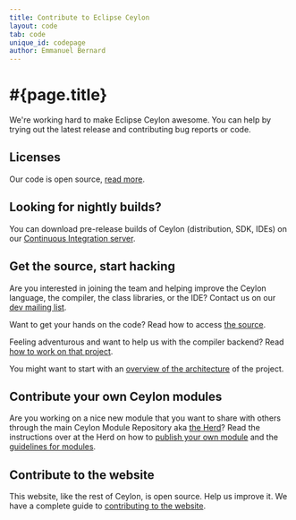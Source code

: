 ```yaml
---
title: Contribute to Eclipse Ceylon
layout: code
tab: code
unique_id: codepage
author: Emmanuel Bernard
---
```

# #{page.title}

We're working hard to make Eclipse Ceylon awesome. You can help by 
trying out the latest release and contributing bug reports or 
code.

## Licenses

Our code is open source, [read more](licenses).

## Looking for nightly builds?

You can download pre-release builds of Ceylon (distribution, SDK, IDEs) on our
[Continuous Integration server](https://ci-ceylon.rhcloud.com/).

## Get the source, start hacking

Are you interested in joining the team and helping improve the 
Ceylon language, the compiler, the class libraries, or the IDE? 
Contact us on our 
[dev mailing list](http://groups.google.com/group/ceylon-dev).

Want to get your hands on the code? Read how to access 
[the source](source).

Feeling adventurous and want to help us with the compiler 
backend? Read [how to work on that project](contribute).

You might want to start with an 
[overview of the architecture](architecture) of the project.

## Contribute your own Ceylon modules

Are you working on a nice new module that you want to share with others through the main Ceylon Module Repository aka [the Herd](https://herd.ceylon-lang.org/)? Read the instructions over at the Herd on how to [publish your own module](https://herd.ceylon-lang.org/publish) and the
[guidelines for modules](https://herd.ceylon-lang.org/guidelines).

## Contribute to the website

This website, like the rest of Ceylon, is open source. Help us 
improve it. We have a complete guide to 
[contributing to the website](/code/website).

